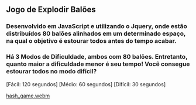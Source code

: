 ## Jogo de Explodir Balões

### Desenvolvido em JavaScript e utilizando o Jquery, onde estão distribuídos 80 balões alinhados em um determinado espaço, na qual o objetivo é estourar todos antes do tempo acabar.

### Há 3 Modos de Dificuldade, ambos com 80 balões. Entretanto, quanto maior a dificuldade menor é seu tempo! Você consegue estourar todos no modo difícil?

[Fácil:  120 segundos]
[Médio:   60 segundos]
[Difícil: 30 segundos]

[hash_game.webm](https://user-images.githubusercontent.com/85769101/212357442-9f4ee568-6b9f-4172-8090-3b87240c9baf.webm)
